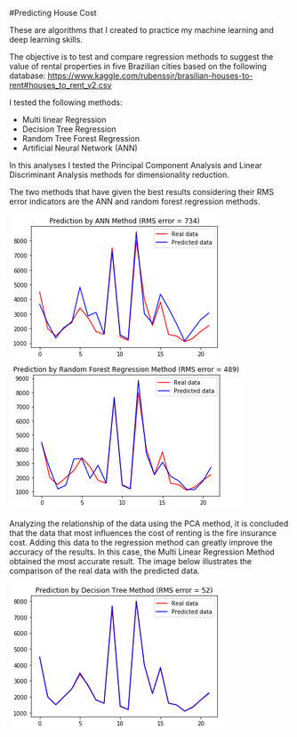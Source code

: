 #Predicting House Cost

These are algorithms that I created to practice my machine learning and deep learning skills.

The objective is to test and compare regression methods to suggest the value of rental properties in five Brazilian cities based on the following database:
https://www.kaggle.com/rubenssjr/brasilian-houses-to-rent#houses_to_rent_v2.csv


I tested the following methods:
 - Multi linear Regression
 - Decision Tree Regression
 - Random Tree Forest Regression
 - Artificial Neural Network (ANN)
 
 In this analyses I tested the Principal Component Analysis and Linear Discriminant Analysis methods for dimensionality reduction.

The two methods that have given the best results considering their RMS error indicators are the ANN and random forest regression methods.

![](Images/ANN.png)
![](Images/RFR.png)

Analyzing the relationship of the data using the PCA method, it is concluded that the data that most influences the cost of renting is the fire insurance cost. Adding this data to the regression method can greatly improve the accuracy of the results. In this case, the Multi Linear Regression Method obtained the most accurate result. The image below illustrates the comparison of the real data with the predicted data.

![](Images/Fire%20Insurance.png)

